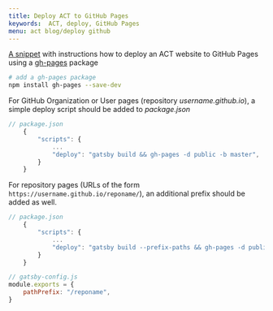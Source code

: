 ```yaml
---
title: Deploy ACT to GitHub Pages
keywords:  ACT, deploy, GitHub Pages
menu: act blog/deploy github
---
```



[A snippet](/snippets/main/act-github/ "Deploy to GitHub Pages") with instructions how to deploy an ACT website to GitHub Pages using a [gh-pages](https://github.com/tschaub/gh-pages) package


```sh
# add a gh-pages package
npm install gh-pages --save-dev
```

For GitHub Organization or User pages (repository *username.github.io*), a simple deploy script should be added to *package.json*

```javascript
// package.json
    {
        "scripts": {
            ...
            "deploy": "gatsby build && gh-pages -d public -b master",
        }
    }
```

For repository pages (URLs of the form `https://username.github.io/reponame/`), an additional prefix should be added as well.

```javascript
// package.json
    {
        "scripts": {
            ...
            "deploy": "gatsby build --prefix-paths && gh-pages -d public -b master",
        }
    }
```

```javascript
// gatsby-config.js
module.exports = {
    pathPrefix: "/reponame",
}
```